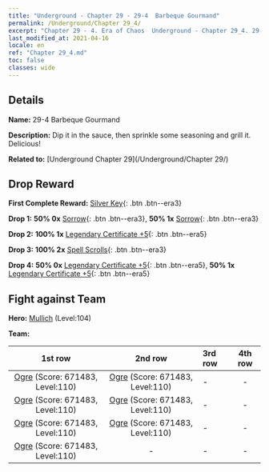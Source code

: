 ```yaml
---
title: "Underground - Chapter 29 - 29-4  Barbeque Gourmand"
permalink: /Underground/Chapter 29_4/
excerpt: "Chapter 29 - 4. Era of Chaos  Underground - Chapter 29_4. 29-4  Barbeque Gourmand"
last_modified_at: 2021-04-16
locale: en
ref: "Chapter 29_4.md"
toc: false
classes: wide
---
```


## Details

 **Name:** 29-4  Barbeque Gourmand

 **Description:**       Dip it in the sauce, then sprinkle some seasoning and grill it. Delicious!

 **Related to:** [Underground Chapter 29](/Underground/Chapter 29/)

## Drop Reward

 **First Complete Reward:** [Silver Key](/Items/con_693/){: .btn .btn--era3}

 **Drop 1:** **50% 0x** [Sorrow](/Items/her_458/){: .btn .btn--era3}, **50% 1x** [Sorrow](/Items/her_458/){: .btn .btn--era3}

 **Drop 2:** **100% 1x** [Legendary Certificate +5](/Items/mat_102/){: .btn .btn--era5}

 **Drop 3:** **100% 2x** [Spell Scrolls](/Items/con_694/){: .btn .btn--era3}

 **Drop 4:** **50% 0x** [Legendary Certificate +5](/Items/mat_102/){: .btn .btn--era5}, **50% 1x** [Legendary Certificate +5](/Items/mat_102/){: .btn .btn--era5}


## Fight against Team
 **Hero:** [Mullich](/heroes/Mullich/) (Level:104)

 **Team:**


  | 1st row | 2nd row | 3rd row | 4th row |
  |:----:|:----:|:----|:----:|
  | [Ogre](/units/Ogre/) (Score: 671483, Level:110)  | [Ogre](/units/Ogre/) (Score: 671483, Level:110)  | - | - |
  | [Ogre](/units/Ogre/) (Score: 671483, Level:110)  | [Ogre](/units/Ogre/) (Score: 671483, Level:110)  | - | - |
  | [Ogre](/units/Ogre/) (Score: 671483, Level:110)  | [Ogre](/units/Ogre/) (Score: 671483, Level:110)  | - | - |
  | [Ogre](/units/Ogre/) (Score: 671483, Level:110)  | - | - | - |


